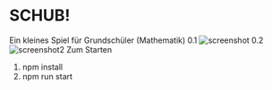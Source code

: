 # SCHUB!
Ein kleines Spiel für Grundschüler (Mathematik)
0.1
![screenshot](https://user-images.githubusercontent.com/68469414/106883891-e3790a00-66e0-11eb-8f6e-be4769fedcf7.png)
0.2
![screenshot2](https://user-images.githubusercontent.com/68469414/107061240-371a4f00-67d8-11eb-820c-53fc4c1b8367.png)
Zum Starten
1. npm install
2. npm run start
